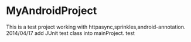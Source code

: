 MyAndroidProject
================

This is a test project working with httpasync,sprinkles,android-annotation.
2014/04/17 add JUnit test class into mainProject.
test

